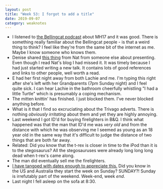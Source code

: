 ```yaml
---
layout: post
title: "Week 53: I forgot to add a title"
date: 2019-09-07
category: weaknotes
---
```


* I listened to [the Bellingcat podcast](https://www.bellingcat.com/resources/podcasts/2019/07/17/mh17-episode-guide-1/) about MH17 and it was good. There is something really familiar about the Bellingcat people - is that a weird thing to think? I feel like they're from the same bit of the internet as me. Maybe I know someone who knows them.
* Denise shared [this thing](https://thefractionatingcolumn.com/2014/10/21/thoughts-on-presenting/) from Nat from someone else about presenting. Even though I read Nat's blog I had missed it. It was timely because I had just started writing a new talk. It contains lots of good references and links to other people, well worth a read.
* E had her first night away from both Lachie and me. I'm typing this right after she's left with her Grandparents (7pm Sunday night) and I feel quite sick. I can hear Lachie in the bathroom cheerfully whistling "I had a little Turtle" which is presumably a coping mechanism.
* The mitten knittin' has finished. I just blocked them. I've never blocked anything before.
* What is it that I find so excruciating about the Trivago adverts. There is nothing _obviously irritating_ about them and yet they are highly annoying.
* Last weekend I got ID'd for buying firelighters in B&Q. I think what happened was that the man that ID'd me was _very old_ and from the distance with which he was observing me I seemed as young as an 18 year old in the same way that it's difficult to judge the distance of two things that are both far away.
* Related: Did you know that the t-rex is closer in time to the iPod than it is to the stegosaurus? All the stegosauruses were already long long long dead when t-rex's came along.
* The man did eventually sell me the firelighters.
* [I have tangoed with dates enough to appreciate this.](http://yourcalendricalfallacyis.com/) Did you know in the US and Australia they start the week on Sunday? SUNDAY?! Sunday is irrefutably part of the weekend. Week-end, week _end_.
* Last night I fell asleep on the sofa at 8:30.
